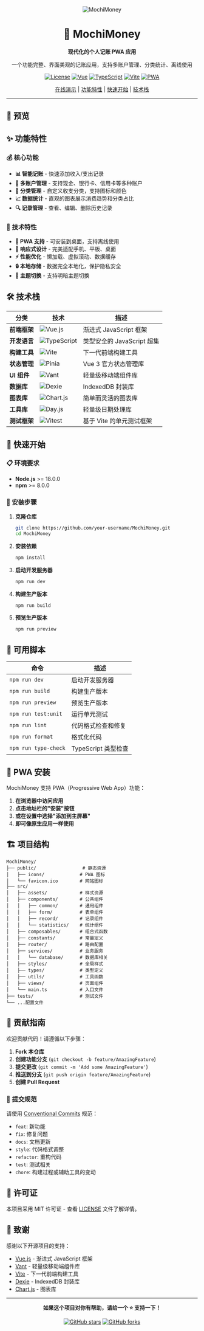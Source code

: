 <div align="center">
  <img src="https://img.shields.io/badge/MochiMoney-💰-orange?style=for-the-badge" alt="MochiMoney">
  
  # 🍡 MochiMoney
  
  **现代化的个人记账 PWA 应用**
  
  一个功能完整、界面美观的记账应用，支持多账户管理、分类统计、离线使用
  
  [![License](https://img.shields.io/badge/license-MIT-blue.svg)](LICENSE)
  [![Vue](https://img.shields.io/badge/Vue-3.5.17-4FC08D?logo=vue.js&logoColor=white)](https://vuejs.org/)
  [![TypeScript](https://img.shields.io/badge/TypeScript-5.8-3178C6?logo=typescript&logoColor=white)](https://www.typescriptlang.org/)
  [![Vite](https://img.shields.io/badge/Vite-7.0-646CFF?logo=vite&logoColor=white)](https://vitejs.dev/)
  [![PWA](https://img.shields.io/badge/PWA-Ready-5A0FC8?logo=pwa&logoColor=white)](https://web.dev/progressive-web-apps/)
  
  [在线演示](https://mochimoney.zclkj.ltd/) | [功能特性](#-功能特性) | [快速开始](#-快速开始) | [技术栈](#-技术栈)
  
</div>

---

## 📸 预览

## ✨ 功能特性

### 💰 核心功能
- **📊 智能记账** - 快速添加收入/支出记录
- **🏦 多账户管理** - 支持现金、银行卡、信用卡等多种账户
- **📝 分类管理** - 自定义收支分类，支持图标和颜色
- **📈 数据统计** - 直观的图表展示消费趋势和分类占比
- **🔍 记录管理** - 查看、编辑、删除历史记录

### 🚀 技术特性
- **📱 PWA 支持** - 可安装到桌面，支持离线使用
- **🎨 响应式设计** - 完美适配手机、平板、桌面
- **⚡ 性能优化** - 懒加载、虚拟滚动、数据缓存
- **🔒 本地存储** - 数据完全本地化，保护隐私安全
- **🌙 主题切换** - 支持明暗主题切换

## 🛠️ 技术栈

<div align="center">

| 分类 | 技术 | 描述 |
|------|------|------|
| **前端框架** | ![Vue.js](https://img.shields.io/badge/Vue.js-3.5.17-4FC08D?logo=vue.js&logoColor=white) | 渐进式 JavaScript 框架 |
| **开发语言** | ![TypeScript](https://img.shields.io/badge/TypeScript-5.8-3178C6?logo=typescript&logoColor=white) | 类型安全的 JavaScript 超集 |
| **构建工具** | ![Vite](https://img.shields.io/badge/Vite-7.0-646CFF?logo=vite&logoColor=white) | 下一代前端构建工具 |
| **状态管理** | ![Pinia](https://img.shields.io/badge/Pinia-3.0.3-42B883?logo=pinia&logoColor=white) | Vue 3 官方状态管理库 |
| **UI 组件** | ![Vant](https://img.shields.io/badge/Vant-4.9.20-07C160?logo=vant&logoColor=white) | 轻量级移动端组件库 |
| **数据库** | ![Dexie](https://img.shields.io/badge/Dexie-4.0.11-FF6B6B?logo=database&logoColor=white) | IndexedDB 封装库 |
| **图表库** | ![Chart.js](https://img.shields.io/badge/Chart.js-4.5.0-FF6384?logo=chart.js&logoColor=white) | 简单而灵活的图表库 |
| **工具库** | ![Day.js](https://img.shields.io/badge/Day.js-1.11.13-FF5F5F?logo=dayjs&logoColor=white) | 轻量级日期处理库 |
| **测试框架** | ![Vitest](https://img.shields.io/badge/Vitest-3.2.4-6E9F18?logo=vitest&logoColor=white) | 基于 Vite 的单元测试框架 |

</div>

## 🚀 快速开始

### 📋 环境要求

- **Node.js** >= 18.0.0
- **npm** >= 8.0.0

### 🔧 安装步骤

1. **克隆仓库**
   ```bash
   git clone https://github.com/your-username/MochiMoney.git
   cd MochiMoney
   ```

2. **安装依赖**
   ```bash
   npm install
   ```

3. **启动开发服务器**
   ```bash
   npm run dev
   ```

4. **构建生产版本**
   ```bash
   npm run build
   ```

5. **预览生产版本**
   ```bash
   npm run preview
   ```

## 📜 可用脚本

| 命令 | 描述 |
|------|------|
| `npm run dev` | 启动开发服务器 |
| `npm run build` | 构建生产版本 |
| `npm run preview` | 预览生产版本 |
| `npm run test:unit` | 运行单元测试 |
| `npm run lint` | 代码格式检查和修复 |
| `npm run format` | 格式化代码 |
| `npm run type-check` | TypeScript 类型检查 |

## 📱 PWA 安装

MochiMoney 支持 PWA（Progressive Web App）功能：

1. **在浏览器中访问应用**
2. **点击地址栏的"安装"按钮**
3. **或在设置中选择"添加到主屏幕"**
4. **即可像原生应用一样使用**

## 🏗️ 项目结构

```
MochiMoney/
├── public/                 # 静态资源
│   ├── icons/             # PWA 图标
│   └── favicon.ico        # 网站图标
├── src/
│   ├── assets/            # 样式资源
│   ├── components/        # 公共组件
│   │   ├── common/        # 通用组件
│   │   ├── form/          # 表单组件
│   │   ├── record/        # 记录组件
│   │   └── statistics/    # 统计组件
│   ├── composables/       # 组合式函数
│   ├── constants/         # 常量定义
│   ├── router/            # 路由配置
│   ├── services/          # 业务服务
│   │   └── database/      # 数据库相关
│   ├── styles/            # 全局样式
│   ├── types/             # 类型定义
│   ├── utils/             # 工具函数
│   ├── views/             # 页面组件
│   └── main.ts            # 入口文件
├── tests/                 # 测试文件
└── ...配置文件
```

## 🤝 贡献指南

欢迎贡献代码！请遵循以下步骤：

1. **Fork 本仓库**
2. **创建功能分支** (`git checkout -b feature/AmazingFeature`)
3. **提交更改** (`git commit -m 'Add some AmazingFeature'`)
4. **推送到分支** (`git push origin feature/AmazingFeature`)
5. **创建 Pull Request**

### 📝 提交规范

请使用 [Conventional Commits](https://www.conventionalcommits.org/) 规范：

- `feat`: 新功能
- `fix`: 修复问题
- `docs`: 文档更新
- `style`: 代码格式调整
- `refactor`: 重构代码
- `test`: 测试相关
- `chore`: 构建过程或辅助工具的变动

## 📄 许可证

本项目采用 MIT 许可证 - 查看 [LICENSE](LICENSE) 文件了解详情。

## 🙏 致谢

感谢以下开源项目的支持：

- [Vue.js](https://vuejs.org/) - 渐进式 JavaScript 框架
- [Vant](https://vant-ui.github.io/) - 轻量级移动端组件库
- [Vite](https://vitejs.dev/) - 下一代前端构建工具
- [Dexie](https://dexie.org/) - IndexedDB 封装库
- [Chart.js](https://www.chartjs.org/) - 图表库

---

<div align="center">
  
  **如果这个项目对你有帮助，请给一个 ⭐️ 支持一下！**
  
  [![GitHub stars](https://img.shields.io/github/stars/chulingera2025/MochiMoney.svg?style=social&label=Star)](https://github.com/chulingera2025/MochiMoney)
  [![GitHub forks](https://img.shields.io/github/forks/chulingera2025/MochiMoney.svg?style=social&label=Fork)](https://github.com/chulingera2025/MochiMoney)
  
</div>